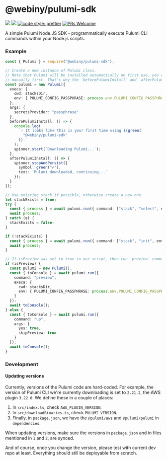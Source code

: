 # @webiny/pulumi-sdk
[![](https://img.shields.io/npm/dw/@webiny/pulumi-sdk.svg)](https://www.npmjs.com/package/@webiny/pulumi-sdk) 
[![](https://img.shields.io/npm/v/@webiny/pulumi-sdk.svg)](https://www.npmjs.com/package/@webiny/pulumi-sdk)
[![code style: prettier](https://img.shields.io/badge/code_style-prettier-ff69b4.svg?style=flat-square)](https://github.com/prettier/prettier)
[![PRs Welcome](https://img.shields.io/badge/PRs-welcome-brightgreen.svg?style=flat-square)](http://makeapullrequest.com)

A simple Pulumi Node.JS SDK - programmatically execute Pulumi CLI commands within your Node.js scripts.
  
### Example

```ts
const { Pulumi } = require("@webiny/pulumi-sdk");

// Create a new instance of Pulumi class.
// Note that Pulumi will be installed automatically on first use, you don't need to install it
// manually first. That's why the `beforePulumiInstall` and `afterPulumiInstall` are exposed.
const pulumi = new Pulumi({
  execa: {
    cwd: stacksDir,
    env: { PULUMI_CONFIG_PASSPHRASE: process.env.PULUMI_CONFIG_PASSPHRASE }
  },
  args: {
    secretsProvider: "passphrase"
  },
  beforePulumiInstall: () => {
    console.log(
      `💡 It looks like this is your first time using ${green(
        "@webiny/pulumi-sdk"
      )}.`
    );
    spinner.start(`Downloading Pulumi...`);
  },
  afterPulumiInstall: () => {
    spinner.stopAndPersist({
      symbol: green("✔"),
      text: `Pulumi downloaded, continuing...`
    });
  }
});

// Use existing stack if possible, otherwise create a new one.
let stackExists = true;
try {
  const { process } = await pulumi.run({ command: ["stack", "select", env] });
  await process;
} catch (e) {
  stackExists = false;
}

if (!stackExists) {
  const { process } = await pulumi.run({ command: ["stack", "init", env] });
  await process;
}

// If isPreview was set to true in our script, then run `preview` command, otherwise `up`.
if (isPreview) {
  const pulumi = new Pulumi();
  const { toConsole } = await pulumi.run({
    command: "preview",
    execa: {
      cwd: stacksDir,
      env: { PULUMI_CONFIG_PASSPHRASE: process.env.PULUMI_CONFIG_PASSPHRASE }
    }
  });
  await toConsole();
} else {
  const { toConsole } = await pulumi.run({
    command: "up",
    args: {
      yes: true,
      skipPreview: true
    }
  });
  await toConsole();
}
```

### Development

#### Updating versions
Currently, versions of the Pulumi code are hard-coded. For example, the version of Pulumi CLI we're currently downloading is set to `2.21.2`, the AWS plugin `3.22.0`. We define these in a couple of places:

1. In `src/index.ts`, check `AWS_PLUGIN_VERSION`.
2. In `src/downloadBinaries.ts`, check `PULUMI_VERSION`.
3. Finally, in `package.json`, we have the `@pulumi/aws` and `@pulumi/pulumi` in `dependencies`.

When updating versions, make sure the versions in `package.json` and in files mentioned in `1` and `2`, are synced.

And of course, once you change the version, please test with current dev repo at least. Everything should still be deployable from scratch. 
